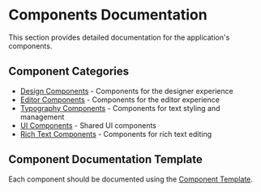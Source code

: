 
# Components Documentation

This section provides detailed documentation for the application's components.

## Component Categories

- [Design Components](./design/README.md) - Components for the designer experience
- [Editor Components](./editor/README.md) - Components for the editor experience
- [Typography Components](./typography/README.md) - Components for text styling and management
- [UI Components](./ui/README.md) - Shared UI components
- [Rich Text Components](./rich-text/README.md) - Components for rich text editing

## Component Documentation Template

Each component should be documented using the [Component Template](../templates/COMPONENT_TEMPLATE.md).
